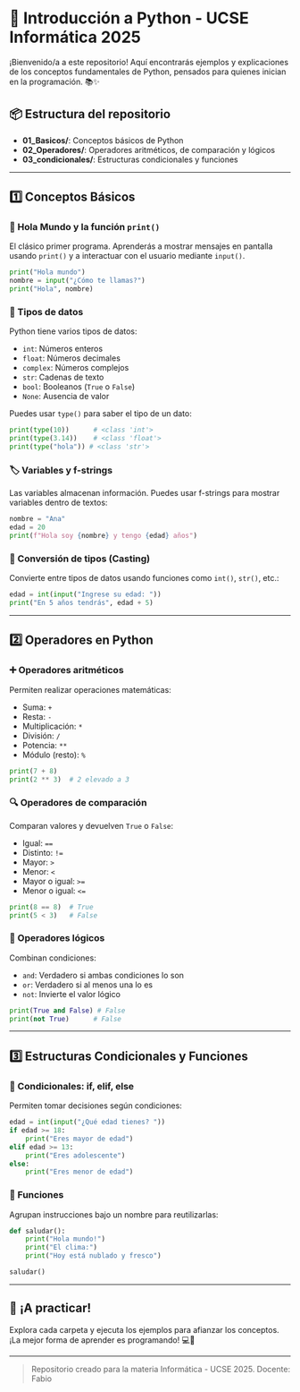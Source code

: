 # 🐍 Introducción a Python - UCSE Informática 2025

¡Bienvenido/a a este repositorio! Aquí encontrarás ejemplos y explicaciones de los conceptos fundamentales de Python, pensados para quienes inician en la programación. 📚✨

## 📦 Estructura del repositorio
- **01_Basicos/**: Conceptos básicos de Python
- **02_Operadores/**: Operadores aritméticos, de comparación y lógicos
- **03_condicionales/**: Estructuras condicionales y funciones

---

## 1️⃣ Conceptos Básicos

### 👋 Hola Mundo y la función `print()`
El clásico primer programa. Aprenderás a mostrar mensajes en pantalla usando `print()` y a interactuar con el usuario mediante `input()`.

```python
print("Hola mundo")
nombre = input("¿Cómo te llamas?")
print("Hola", nombre)
```

### 📝 Tipos de datos
Python tiene varios tipos de datos:
- `int`: Números enteros
- `float`: Números decimales
- `complex`: Números complejos
- `str`: Cadenas de texto
- `bool`: Booleanos (`True` o `False`)
- `None`: Ausencia de valor

Puedes usar `type()` para saber el tipo de un dato:
```python
print(type(10))      # <class 'int'>
print(type(3.14))    # <class 'float'>
print(type("hola")) # <class 'str'>
```

### 🏷️ Variables y f-strings
Las variables almacenan información. Puedes usar f-strings para mostrar variables dentro de textos:
```python
nombre = "Ana"
edad = 20
print(f"Hola soy {nombre} y tengo {edad} años")
```

### 🔄 Conversión de tipos (Casting)
Convierte entre tipos de datos usando funciones como `int()`, `str()`, etc.:
```python
edad = int(input("Ingrese su edad: "))
print("En 5 años tendrás", edad + 5)
```

---

## 2️⃣ Operadores en Python

### ➕ Operadores aritméticos
Permiten realizar operaciones matemáticas:
- Suma: `+`
- Resta: `-`
- Multiplicación: `*`
- División: `/`
- Potencia: `**`
- Módulo (resto): `%`

```python
print(7 + 8)
print(2 ** 3)  # 2 elevado a 3
```

### 🔍 Operadores de comparación
Comparan valores y devuelven `True` o `False`:
- Igual: `==`
- Distinto: `!=`
- Mayor: `>`
- Menor: `<`
- Mayor o igual: `>=`
- Menor o igual: `<=`

```python
print(8 == 8)  # True
print(5 < 3)   # False
```

### 🧠 Operadores lógicos
Combinan condiciones:
- `and`: Verdadero si ambas condiciones lo son
- `or`: Verdadero si al menos una lo es
- `not`: Invierte el valor lógico

```python
print(True and False) # False
print(not True)      # False
```

---

## 3️⃣ Estructuras Condicionales y Funciones

### 🔀 Condicionales: if, elif, else
Permiten tomar decisiones según condiciones:
```python
edad = int(input("¿Qué edad tienes? "))
if edad >= 18:
    print("Eres mayor de edad")
elif edad >= 13:
    print("Eres adolescente")
else:
    print("Eres menor de edad")
```

### 🧩 Funciones
Agrupan instrucciones bajo un nombre para reutilizarlas:
```python
def saludar():
    print("Hola mundo!")
    print("El clima:")
    print("Hoy está nublado y fresco")

saludar()
```

---

## 🚀 ¡A practicar!
Explora cada carpeta y ejecuta los ejemplos para afianzar los conceptos. ¡La mejor forma de aprender es programando! 💻🎉

---

> Repositorio creado para la materia Informática - UCSE 2025. Docente: Fabio
